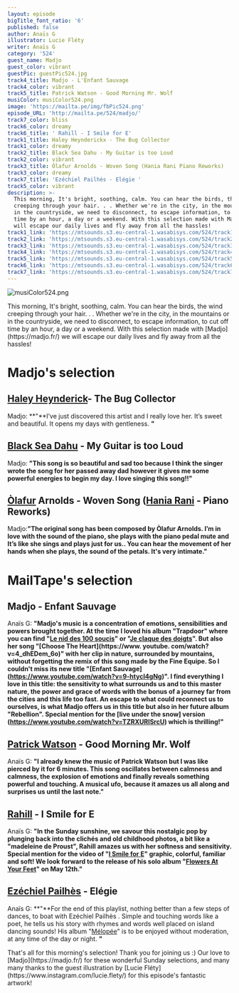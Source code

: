 ```yaml
---
layout: episode
bigTitle_font_ratio: '6'
published: false
author: Anaïs G
illustrator: Lucie Fléty
writer: Anaïs G
category: '524'
guest_name: Madjo
guest_color: vibrant
guestPic: guestPic524.jpg
track4_title: Madjo - L'Enfant Sauvage
track4_color: vibrant
track5_title: Patrick Watson - Good Morning Mr. Wolf
musiColor: musiColor524.png
image: 'https://mailta.pe/img/fbPic524.png'
episode_URL: 'http://mailta.pe/524/madjo/'
track7_color: bliss
track6_color: dreamy
track6_title: ' Rahill - I Smile for E'
track1_title: Haley Heynderickx - The Bug Collector
track1_color: dreamy
track2_title: Black Sea Dahu - My Guitar is too Loud
track2_color: vibrant
track3_title: Òlafur Arnolds - Woven Song (Hania Rani Piano Reworks)
track3_color: dreamy
track7_title: 'Ezéchiel Pailhès - Elégie '
track5_color: vibrant
description: >-
  This morning, It's bright, soothing, calm. You can hear the birds, the wind
  creeping through your hair. . . Whether we're in the city, in the mountains or
  in the countryside, we need to disconnect, to escape information, to cut off
  time by an hour, a day or a weekend. With this selection made with Madjo we
  will escape our daily lives and fly away from all the hassles!
track1_link: 'https://mtsounds.s3.eu-central-1.wasabisys.com/524/track1.mp3'
track2_link: 'https://mtsounds.s3.eu-central-1.wasabisys.com/524/track2.mp3'
track3_link: 'https://mtsounds.s3.eu-central-1.wasabisys.com/524/track3.mp3'
track4_link: 'https://mtsounds.s3.eu-central-1.wasabisys.com/524/track4.mp3'
track5_link: 'https://mtsounds.s3.eu-central-1.wasabisys.com/524/track5.mp3'
track6_link: 'https://mtsounds.s3.eu-central-1.wasabisys.com/524/track6.mp3'
track7_link: 'https://mtsounds.s3.eu-central-1.wasabisys.com/524/track7.mp3'
---
```

![musiColor524.png]({{site.baseurl}}/img/musiColor524.png)
<p id="introduction"> This morning, It's bright, soothing, calm. You can hear the birds, the wind creeping through your hair. . . Whether we're in the city, in the mountains or in the countryside, we need to disconnect, to escape information, to cut off time by an hour, a day or a weekend. With this selection made with [Madjo] (https://madjo.fr/) we will escape our daily lives and fly away from all the hassles!
</p>

# Madjo's selection

##  [Haley Heynderick](https://www.haley-heynderickx.com/)- The Bug Collector 
Madjo: **"**I’ve just discovered this artist and I really love her. It’s sweet and beautiful. It opens my days with gentleness. **"**

## [Black Sea Dahu](https://www.blackseadahu.com/) - My Guitar is too Loud 
Madjo: **"**This song is so beautiful and sad too because I think the singer wrote the song for her passed away dad however it gives me some powerful energies to begin my day. I love singing this song!!**"**

## [Òlafur](https://olafurarnalds.com/works/) Arnolds - Woven Song ([Hania Rani](https://haniarani.com/) - Piano Reworks)
Madjo:**"**The original song has been composed by Òlafur Arnolds. I’m in love with the sound of the piano, she plays with the piano pedal mute and It’s like she sings and plays just for us.. You can hear the movement of her hands when she plays, the sound of the petals. It's very intimate.**"**

# MailTape's selection

## Madjo - Enfant Sauvage
Anaïs G: **"**Madjo's music is a concentration of emotions, sensibilities and powers brought together. At the time I loved his album "Trapdoor" where you can find "[Le nid des 100 soucis](https://www.youtube.com/watch?v=LqQ2hSEcVp0)" or "[Je claque des doigts](https://www.youtube.com/watch?v=wqOAB40IO1Y)". But also her song "[Choose The Heart](https://www. youtube. com/watch?v=4_dhEDem_6o)" with her clip in nature, surrounded by mountains, without forgetting the remix of this song made by the Fine Equipe. So I couldn't miss its new title "[Enfant Sauvage] (https://www.youtube.com/watch?v=9-htycI4gNg)". I find everything I love in this title: the sensitivity to what surrounds us and to this master nature, the power and grace of words with the bonus of a journey far from the cities and this life too fast. An escape to what could reconnect us to ourselves, is what Madjo offers us in this title but also in her future album "Rebellion". Special mention for the [live under the snow] version (https://www.youtube.com/watch?v=TZRXURISrcU) which is thrilling!**"**

## [Patrick Watson](https://patrickwatson.net/) - Good Morning Mr. Wolf
Anaïs G: **"**I already knew the music of Patrick Watson but I was like pierced by it for 6 minutes. This song oscillates between calmness and calmness, the explosion of emotions and finally reveals something powerful and touching. A musical ufo, because it amazes us all along and surprises us until the last note.**"**

## [Rahill](https://rahill.bandcamp.com/) - I Smile for E
Anaïs G: **"**In the Sunday sunshine, we savour this nostalgic pop by plunging back into the clichés and old childhood photos, a bit like a "madeleine de Proust", Rahill amazes us with her softness and sensitivity. Special mention for the video of "[I Smile for E](https://www.youtube.com/watch?v=dailZORx68Q)" graphic, colorful, familiar and soft! We look forward to the release of his solo album "[Flowers At Your Feet](https://rahill.bandcamp.com/album/flowers-at-your-feet)" on May 12th.**"**

## [Ezéchiel Pailhès](https://ezechielpailhes.bandcamp.com/) - Elégie
Anaïs G: **"**For the end of this playlist, nothing better than a few steps of dances, to boat with Ezéchiel Pailhès . Simple and touching words like a poet, he tells us his story with rhymes and words well placed on island dancing sounds! His album "[Mélopée](https://ezechielpailhes.bandcamp.com/album/m-lop-e)" is to be enjoyed without moderation, at any time of the day or night. **"**

<p id="outroduction">That's all for this morning's selection! Thank you for joining us :) Our love to [Madjo](https://madjo.fr/) for these wonderful Sunday selections, and many many thanks to the guest illustration by [Lucie Fléty](https://www.instagram.com/lucie.flety/) for this episode's fantastic artwork!</p>
